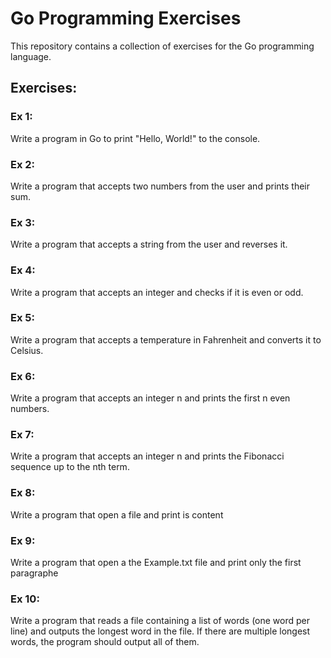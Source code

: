 # Go Programming Exercises
This repository contains a collection of exercises for the Go programming language.

## Exercises:

### Ex 1:
Write a program in Go to print "Hello, World!" to the console.

### Ex 2:
Write a program that accepts two numbers from the user and prints their sum.

### Ex 3:
Write a program that accepts a string from the user and reverses it.

### Ex 4:
Write a program that accepts an integer and checks if it is even or odd.

### Ex 5:
Write a program that accepts a temperature in Fahrenheit and converts it to Celsius.

### Ex 6:
Write a program that accepts an integer n and prints the first n even numbers.

### Ex 7:
Write a program that accepts an integer n and prints the Fibonacci sequence up to the nth term.

### Ex 8:
Write a program that open a file and print is content

### Ex 9:
Write a program that open a the Example.txt file and print only the first paragraphe

### Ex 10:
Write a program that reads a file containing a list of words (one word per line) and outputs the longest word in the file. If there are multiple longest words, the program should output all of them.